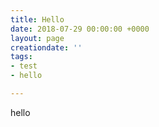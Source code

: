 ```yaml
---
title: Hello
date: 2018-07-29 00:00:00 +0000
layout: page
creationdate: ''
tags:
- test
- hello

---
```

hello